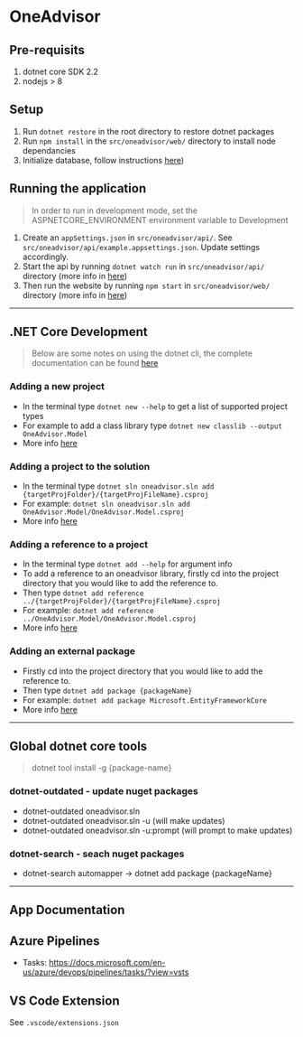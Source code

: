 # OneAdvisor

## Pre-requisits

1. dotnet core SDK 2.2
1. nodejs > 8

## Setup

1. Run `dotnet restore` in the root directory to restore dotnet packages
1. Run `npm install` in the `src/oneadvisor/web/` directory to install node dependancies
1. Initialize database, follow instructions [here](src/OneAdvisor.Data/README.md))

## Running the application

> In order to run in development mode, set the ASPNETCORE_ENVIRONMENT environment variable to Development

1. Create an `appSettings.json` in `src/oneadvisor/api/`. See `src/oneadvisor/api/example.appsettings.json`. Update settings accordingly.
1. Start the api by running `dotnet watch run` in `src/oneadvisor/api/` directory (more info in [here](src/oneadvisor/api/README.md))
1. Then run the website by running `npm start` in `src/oneadvisor/web/` directory (more info in [here](src/oneadvisor/web/README.md))

---

## .NET Core Development

> Below are some notes on using the dotnet cli, the complete documentation can be found [here](https://docs.microsoft.com/en-us/dotnet/core/tools/index?tabs=netcore2x)

### Adding a new project

- In the terminal type `dotnet new --help` to get a list of supported project types
- For example to add a class library type `dotnet new classlib --output OneAdvisor.Model`
- More info [here](https://docs.microsoft.com/en-us/dotnet/core/tools/dotnet-new?tabs=netcore21)

### Adding a project to the solution

- In the terminal type `dotnet sln oneadvisor.sln add {targetProjFolder}/{targetProjFileName}.csproj`
- For example: `dotnet sln oneadvisor.sln add OneAdvisor.Model/OneAdvisor.Model.csproj`
- More info [here](https://docs.microsoft.com/en-us/dotnet/core/tools/dotnet-sln)

### Adding a reference to a project

- In the terminal type `dotnet add --help` for argument info
- To add a reference to an oneadvisor library, firstly cd into the project directory that you would like to add the reference to.
- Then type `dotnet add reference ../{targetProjFolder}/{targetProjFileName}.csproj`
- For example: `dotnet add reference ../OneAdvisor.Model/OneAdvisor.Model.csproj`
- More info [here](https://docs.microsoft.com/en-us/dotnet/core/tools/dotnet-add-reference)

### Adding an external package

- Firstly cd into the project directory that you would like to add the reference to.
- Then type `dotnet add package {packageName}`
- For example: `dotnet add package Microsoft.EntityFrameworkCore`
- More info [here](https://docs.microsoft.com/en-us/dotnet/core/tools/dotnet-add-package)

---

## Global dotnet core tools

> dotnet tool install -g {package-name}

### dotnet-outdated - update nuget packages

- dotnet-outdated oneadvisor.sln
- dotnet-outdated oneadvisor.sln -u (will make updates)
- dotnet-outdated oneadvisor.sln -u:prompt (will prompt to make updates)

### dotnet-search - seach nuget packages

- dotnet-search automapper
  -> dotnet add package {packageName}

---

## App Documentation

## Azure Pipelines

- Tasks: https://docs.microsoft.com/en-us/azure/devops/pipelines/tasks/?view=vsts

## VS Code Extension

See `.vscode/extensions.json`
